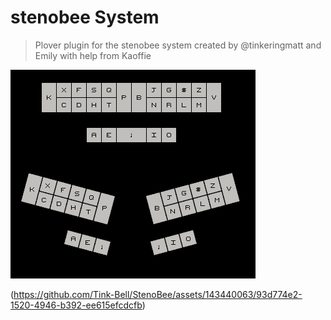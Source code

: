 # stenobee System

> Plover plugin for the stenobee system created by @tinkeringmatt and Emily with help from Kaoffie

![stenobee system layout](newlayout.png)

(https://github.com/Tink-Bell/StenoBee/assets/143440063/93d774e2-1520-4946-b392-ee615efcdcfb)
